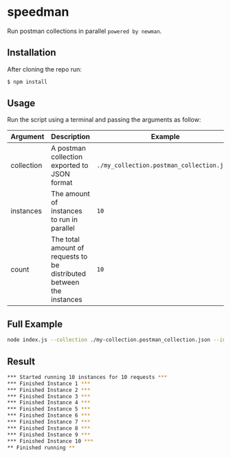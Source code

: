 # speedman

Run postman collections in parallel `powered by newman`.

## Installation

After cloning the repo run:

```sh
$ npm install
```

## Usage

Run the script using a terminal and passing the arguments as follow:

| Argument   | Description                                                          | Example                                   |
|------------|----------------------------------------------------------------------|-------------------------------------------|
| collection | A postman collection exported to JSON format                         | `./my_collection.postman_collection.json` |
| instances  | The amount of instances to run in parallel                           | `10`                                      |
| count      | The total amount of requests to be distributed between the instances | `10`                                      |

## Full Example

```sh
node index.js --collection ./my-collection.postman_collection.json --instances 10 --count 10
```

## Result

```sh
*** Started running 10 instances for 10 requests ***
*** Finished Instance 1 ***
*** Finished Instance 2 ***
*** Finished Instance 3 ***
*** Finished Instance 4 ***
*** Finished Instance 5 ***
*** Finished Instance 6 ***
*** Finished Instance 7 ***
*** Finished Instance 8 ***
*** Finished Instance 9 ***
*** Finished Instance 10 ***
** Finished running **
```